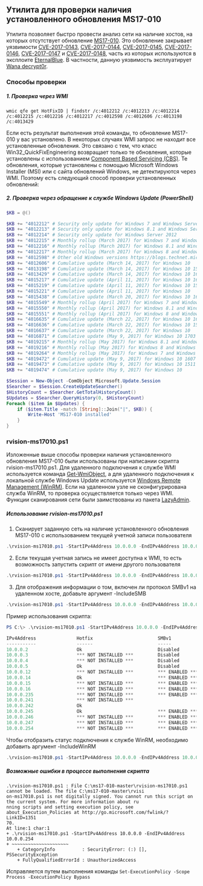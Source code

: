 ## Утилита для проверки наличия установленного обновления MS17-010

Утилита позволяет быстро провести анализ сети на наличие хостов, на которых отсутствует обновление [MS17-010](https://technet.microsoft.com/en-us/library/security/ms17-010.aspx). Это обновление закрывает уязвимости [CVE-2017-0143](http://www.cve.mitre.org/cgi-bin/cvename.cgi?name=CVE-2017-0143), [CVE-2017-0144](http://www.cve.mitre.org/cgi-bin/cvename.cgi?name=CVE-2017-0144), [CVE-2017-0145](http://www.cve.mitre.org/cgi-bin/cvename.cgi?name=CVE-2017-0145), [CVE-2017-0146](http://www.cve.mitre.org/cgi-bin/cvename.cgi?name=CVE-2017-0146), [CVE-2017-0147](http://www.cve.mitre.org/cgi-bin/cvename.cgi?name=CVE-2017-0147) и [CVE-2017-0148](http://www.cve.mitre.org/cgi-bin/cvename.cgi?name=CVE-2017-0148), часть из которых используются в эксплоите [EternalBlue](https://en.wikipedia.org/wiki/EternalBlue). В частности, данную уязвимость эксплуатирует [Wana decrypt0r](https://gist.github.com/rain-1/989428fa5504f378b993ee6efbc0b168).

### Способы проверки

##### 1. Проверка через WMI

```
wmic qfe get HotFixID | findstr /c:4012212 /c:4012213 /c:4012214 /c:4012215 /c:4012216 /c:4012217 /c:4012598 /c:4012606 /c:4013198 /c:4013429
```

Если есть результат выполнения этой команды, то обновление MS17-010 у вас установлено. В некоторых случаях WMI запрос не находит все установленные обновления. Это связано с тем, что класс Win32_QuickFixEngineering возвращает только те обновления, которые установлены с использованием [Component Based Servicing (CBS)](https://blogs.technet.microsoft.com/askperf/2008/04/23/understanding-component-based-servicing/). Те обновления, которые установлены с помощью Microsoft Windows Installer (MSI) или с сайта обновлений Windows, не детектируются через WMI. Поэтому есть следующий способ проверки установленных обновлений:

##### 2. Проверка через обращение к службе Windows Update (PowerShell)

```powershell
$KB = @()

$KB += "4012212" # Security only update for Windows 7 and Windows Server 2008 R2
$KB += "4012213" # Security only update for Windows 8.1 and Windows Server 2012 R2
$KB += "4012214" # Security only update for Windows Server 2012
$KB += "4012215" # Monthly rollup (March 2017) for Windows 7 and Windows Server 2008 R2
$KB += "4012216" # Monthly rollup (March 2017) for Windows 8.1 and Windows RT 8.1 and Windows Server 2012 R2
$KB += "4012217" # Monthly rollup (March 2017) for Windows 8 and Windows Server 2012
$KB += "4012598" # Other old Windows versions https://blogs.technet.microsoft.com/msrc/2017/05/12/customer-guidance-for-wannacrypt-attacks/
$KB += "4012606" # Cumulative update (March 14, 2017) for Windows 10
$KB += "4013198" # Cumulative update (March 14, 2017) for Windows 10 1511
$KB += "4013429" # Cumulative update (March 14, 2017) for Windows 10 1607
$KB += "4015217" # Cumulative update (April 11, 2017) for Windows 10 1607
$KB += "4015219" # Cumulative update (April 11, 2017) for Windows 10 1511
$KB += "4015221" # Cumulative update (April 11, 2017) for Windows 10
$KB += "4015438" # Cumulative update (March 20, 2017) for Windows 10 1607
$KB += "4015549" # Monthly rollup (April 2017) for Windows 7 and Windows Server 2008 R2
$KB += "4015550" # Monthly rollup (April 2017) for Windows 8.1 and Windows Server 2012 R2
$KB += "4015551" # Monthly rollup (April 2017) for Windows 8 and Windows Server 2012
$KB += "4016635" # Cumulative update (March 22, 2017) for Windows 10 1607
$KB += "4016636" # Cumulative update (March 22, 2017) for Windows 10 1511
$KB += "4016637" # Cumulative update (March 22, 2017) for Windows 10
$KB += "4016871" # Cumulative update (May 9, 2017) for Windows 10 1703
$KB += "4019215" # Monthly rollup (May 2017) for Windows 8.1 and Windows Server 2012 R2
$KB += "4019216" # Monthly rollup (May 2017) for Windows 8 and Windows Server 2012
$KB += "4019264" # Monthly rollup (May 2017) for Windows 7 and Windows Server 2008 R2
$KB += "4019472" # Cumulative update (May 9, 2017) for Windows 10 1607
$KB += "4019473" # Cumulative update (May 9, 2017) for Windows 10 1511
$KB += "4019474" # Cumulative update (May 9, 2017) for Windows 10

$Session = New-Object -ComObject Microsoft.Update.Session
$Searcher = $Session.CreateUpdateSearcher()
$HistoryCount = $Searcher.GetTotalHistoryCount()
$Updates = $Searcher.QueryHistory(0, $HistoryCount)
Foreach ($item in $Updates) {
    if ($item.Title -match [String]::Join("|", $KB)) {
        Write-Host 'MS17-010 installed'
    }
}
```

### rvision-ms17010.ps1
Изложенные выше способы проверки наличия установленного обновления MS17-010 были использованы при написании скрипта rvision-ms17010.ps1. Для удаленного подключения к службе WMI используется команда [Get-WmiObject](https://msdn.microsoft.com/en-us/powershell/reference/5.1/microsoft.powershell.management/get-wmiobject), а для удаленного подключения к локальной службе Windows Update используется [Windows Remote Management (WinRM)](https://msdn.microsoft.com/ru-ru/library/aa384426(v=vs.85).aspx). Если на удаленном узле не сконфигурирована служба WinRM, то проверка осуществляется только через WMI. Функции сканирования сети были заимствованы из пакета [LazyAdmin](https://github.com/BornToBeRoot/PowerShell).

##### Использование rvision-ms17010.ps1

1. Сканирует заданную сеть на наличие установленного обновления MS17-010 с использованием текущей учетной записи пользователя
```powershell
.\rvision-ms17010.ps1 -StartIPv4Address 10.0.0.0 -EndIPv4Address 10.0.0.254
```
2. Если текущая учетная запись не имеет доступна к WMI, то есть возможность запустить скрипт от имени другого пользователя
```powershell
.\rvision-ms17010.ps1 -StartIPv4Address 10.0.0.0 -EndIPv4Address 10.0.0.254 -UseCredentials
```
3. Для отображения информации о том, включен ли протокол SMBv1 на удаленном хосте, добавьте аргумент -IncludeSMB
```powershell
.\rvision-ms17010.ps1 -StartIPv4Address 10.0.0.0 -EndIPv4Address 10.0.0.254 -UseCredentials -IncludeSMB
```

Пример использования скрипта:
```powershell
PS C:\> .\rvision-ms17010.ps1 -StartIPv4Address 10.0.0.0 -EndIPv4Address 10.0.0.254 -UseCredentials -IncludeSMB

IPv4Address               Hotfix                        SMBv1                         Hostname
-----------               ------                        -----                         --------
10.0.0.2                  Ok                            Disabled                      dc1.int.lan
10.0.0.3                  *** NOT INSTALLED ***         Disabled                      dc2.int.lan
10.0.0.4                  *** NOT INSTALLED ***         Disabled                      mail.int.lan
10.0.0.5                  Ok                            Disabled                      sqldb.int.lan
10.0.0.12                 *** NOT INSTALLED ***         *** ENABLED ***               si.int.lan
10.0.0.14                 Ok                            *** ENABLED ***               fp.int.lan
10.0.0.15                 *** NOT INSTALLED ***         *** ENABLED ***               sp.int.lan
10.0.0.16                 *** NOT INSTALLED ***         *** ENABLED ***               siem.int.lan
10.0.0.235                *** NOT INSTALLED ***         *** ENABLED ***               WIN8EN64
10.0.0.241                *** NOT INSTALLED ***                                       WIN7RU32
10.0.0.242                Ok                                                          WIN7EN32
10.0.0.245                Ok                            *** ENABLED ***               WIN10RU64
10.0.0.246                *** NOT INSTALLED ***         *** ENABLED ***               WIN10EN32
10.0.0.247                *** NOT INSTALLED ***         *** ENABLED ***               WIN10EN64
10.0.0.254                *** NOT INSTALLED ***         *** ENABLED ***               WIN2K12R2EN
```

Чтобы отобразить статус подключения к службе WinRM, необходимо добавить аргумент -IncludeWinRM
```powershell
.\rvision-ms17010.ps1 -StartIPv4Address 10.0.0.0 -EndIPv4Address 10.0.0.254 -UseCredentials -IncludeWinRM
```

##### Возможные ошибки в процессе выполнения скрипта

```
.\rvision-ms17010.ps1 : File C:\ms17-010-master\rvision-ms17010.ps1 cannot be loaded. The file C:\ms17-010-master\rvisi
on-ms17010.ps1 is not digitally signed. You cannot run this script on the current system. For more information about ru
nning scripts and setting execution policy, see about_Execution_Policies at http://go.microsoft.com/fwlink/?LinkID=1351
70.
At line:1 char:1
+ .\rvision-ms17010.ps1 -StartIPv4Address 10.0.0.0 -EndIPv4Address 10.0.0.254
+ ~~~~~~~~~~~~~~~~~~~~~
    + CategoryInfo          : SecurityError: (:) [], PSSecurityException
    + FullyQualifiedErrorId : UnauthorizedAccess
```

Исправляется путем выполнения команды ```Set-ExecutionPolicy -Scope Process -ExecutionPolicy Bypass```
